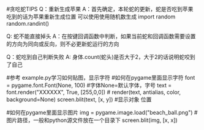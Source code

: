 #贪吃蛇TIPS
Q：重新生成苹果
A：首先确定，本轮蛇的更新，蛇是否吃到苹果
   吃到的话为苹果重新生成位置
   可以使用使用随机数生成
   import random 
   random.randint()

Q: 蛇不能直接掉头
A：在按键回调函数中判断，如果当前蛇和回调函数需要设置的方向为同向或反向，则不必更新蛇运行的方向
   
Q：蛇吃到自己判断失败
A: 身体.count(蛇头)是否大于2，大于2的话说明蛇咬到了自己
   

#参考 example.py学习如何贴图，显示字符
#如何在pygame里面显示字符
font = pygame.font.Font(None, 100) #字体None=默认字体，字号 
text = font.render("XXXXXX", True, [255,0,0]) # render(text, antialias, color, background=None) 
screen.blit(text, [x, y]) #显示对象 位置

#如何在pygame里面显示图片
img = pygame.image.load("beach_ball.png") #图片路径，一般和python源文件放在一个目录下
screen.blit(img, [x, x])

